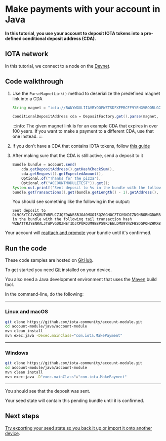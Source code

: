 # Make payments with your account in Java

**In this tutorial, you use your account to deposit IOTA tokens into a pre-defined conditional deposit address (CDA).**

## IOTA network

In this tutorial, we connect to a node on the [Devnet](root://getting-started/0.1/network/iota-networks.md#devnet).

## Code walkthrough

1. Use the `ParseMagnetLink()` method to deserialize the predefined magnet link into a CDA 

    ```java
    String magnet = "iota://BWNYWGULIIAVRYOOFWZTSDFXFPRCFF9YEHGVBOORLGCPCJSKTHU9OKESUGZGWZXZZDLESFPPTGEHVKTTXG9BQLSIGP/?timeout_at=5174418337&multi_use=1&expected_amount=0";

    ConditionalDepositAddress cda = DepositFactory.get().parse(magnet, MagnetMethod.class);
    ```

    :::info:
    The given magnet link is for an example CDA that expires in over 100 years.
    If you want to make a payment to a different CDA, use that one instead.
    :::


2. If you don't have a CDA that contains IOTA tokens, follow [this guide](../java/generate-cda.md)

3. After making sure that the CDA is still active, send a deposit to it

    ```java
    Bundle bundle = account.send(
        cda.getDepositAddress().getHashCheckSum(), 
        cda.getRequest().getExpectedAmount(), 
        Optional.of("Thanks for the pizza"),
        Optional.of("ACCOUNTMODULETEST")).get();
    System.out.printf("Sent deposit to %s in the bundle with the following tail transaction hash %s\n",
    bundle.getTransactions().get(bundle.getLength() - 1).getAddress(), bundle.getTransactions().get(bundle.getLength() - 1).getHash());
    ```

    You should see something like the following in the output:

    ```
    Sent deposit to DL9CSYICJVKQRUTWBFUCZJQZ9WNBSRJOA9MGOISQZGGHOCZTXVSKDIZN9HBORNGDWRBBAFTKXGEJIAHKDTMAUX9ILA in the bundle with the following tail transaction hash WZEATTRJYENRALJTWPVGDQZHETIDJXPUROUM9BBPS9RJEELDMU9YNZFBSDGPQHZHMXBVCKITSMDEEQ999
    ```

Your account will [reattach and promote](root://getting-started/0.1/transactions/reattach-rebroadcast-promote.md) your bundle until it's confirmed.

## Run the code

These code samples are hosted on [GitHub](https://github.com/iota-community/account-module).

To get started you need [Git](https://git-scm.com/book/en/v2/Getting-Started-Installing-Git) installed on your device.

You also need a Java development environment that uses the [Maven](https://maven.apache.org/download.cgi) build tool.

In the command-line, do the following:

--------------------
### Linux and macOS
```bash
git clone https://github.com/iota-community/account-module.git
cd account-module/java/account-module
mvn clean install
mvn exec:java -Dexec.mainClass="com.iota.MakePayment"
```
---
### Windows
```bash
git clone https://github.com/iota-community/account-module.git
cd account-module/java/account-module
mvn clean install
mvn exec:java -D"exec.mainClass"="com.iota.MakePayment"
```
--------------------

You should see that the deposit was sent.

Your seed state will contain this pending bundle until it is confirmed.

## Next steps

[Try exporting your seed state so you back it up or import it onto another device](../java/export-seed-state.md).

